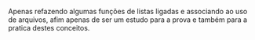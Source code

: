 Apenas refazendo algumas funções de listas ligadas e associando ao uso de arquivos, afim apenas de ser um estudo para a prova e também para a pratica destes conceitos.